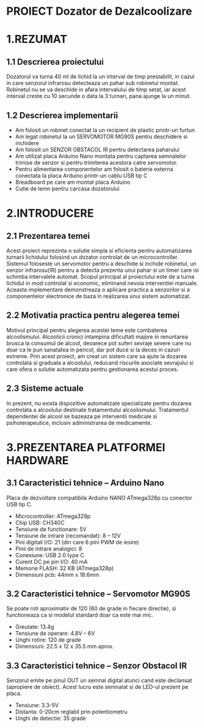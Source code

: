 # PROIECT Dozator de Dezalcoolizare

# 1.REZUMAT

## 1.1 Descrierea proiectului
   Dozatorul va turna 40 ml de lichid la un interval de timp prestabilit, in cazul in care senzorul infrarosu detecteaza un pahar sub robinetul montat. Robinetul nu se va deschide in afara intervalului de timp setat, iar acest interval creste cu 10 secunde o data la 3 turnari, pana ajunge la un minut.

## 1.2 Descrierea implementarii
 -	Am folosit un robinet conectat la un recipient de plastic printr-un furtun
 -	Am legat robinetul la un SERVOMOTOR MG90S pentru deschidere si inchidere
 -	Am folosit un SENZOR OBSTACOL IR pentru detectarea paharului
 -	Am utilizat placa Arduino Nano montata pentru captarea semnalelor trimise de senzor si pentru trimiterea acestora catre  servomotor.
 -	Pentru alimentarea componentelor am folosit o baterie externa conectata la placa Arduino printr-un cablu USB tip C
 -	Breadboard pe care am montat placa Arduino
 -	Cutie de lemn pentru carcasa dozatorului

# 2.INTRODUCERE
## 2.1 Prezentarea temei
   Acest proiect reprezinta o solutie simpla si eficienta pentru automatizarea turnarii lichidului folosind un dozator controlat de un microcontroller. Sistemul foloseste un servomotor pentru a deschide si inchide robinetul, un senzor infrarosu(IR) pentru a detecta prezenta unui pahar si un timer care isi schimba intervalele automat. Scopul principal al proiectului este de a turna lichidul in mod controlat si economic, eliminand nevoia interventiei manuale. Aceasta implementare demonstreaza o aplicare practica a senzorilor si a componentelor electronice de baza in realizarea unui sistem automatizat.

## 2.2 Motivatia practica pentru alegerea temei
   Motivul principal pentru alegerea acestei teme este combaterea alcoolismului. Alcoolicii cronici intampina dificultati majore in renuntarea brusca la consumul de alcool, deoarece pot suferi sevraje severe care nu doar ca le pun sanatatea in pericol, dar pot duce si la deces in cazuri extreme.
   Prin acest proiect, am creat un sistem care sa ajute la dozarea controlata si graduala a alcoolului, reducand riscurile asociate sevrajului si care ofera o solutie automatizata pentru gestionarea acestui proces. 

## 2.3 Sisteme actuale
   In prezent, nu exista dispozitive automatizate specializate pentru dozarea controlata a alcoolului destinate tratamentului alcoolismului. Tratamentul dependentei de alcool se bazeaza pe interventii medicale si psihoterapeutice, inclusiv administrarea de medicamente.

# 3.PREZENTAREA PLATFORMEI HARDWARE

## 3.1 Caracteristici tehnice – Arduino Nano
   Placa de dezvoltare compatibila Arduino NANO ATmega328p cu conector USB tip C.
- Microcontroller: ATmega328p
-	Chip USB: CH340C
-	Tensiune de functionare: 5V
-	Tensiune de intrare (recomandat): 8 – 12V
-	Pini digitali I/O: 21 (din care 6 pini PWM de iesire)
-	Pinii de intrare analogici: 8
-	Conexiune: USB 2.0 type C
-	Curent DC pe pin I/O: 40 mA
-	Memorie FLASH: 32 KB (ATmega328p)
-	Dimensiuni pcb: 44mm x 18.6mm

## 3.2 Caracteristici tehnice – Servomotor MG90S
   Se poate roti aproximativ de 120 (60 de grade in fiecare directie), si functioneaza ca si modelul standard doar ca este mai mic.
-	Greutate: 13.4g
-	Tensiune de operare: 4.8V – 6V
-	Unghi rotire: 120 de grade
-	Dimensiuni: 22.5 x 12 x 35.5 mm aprox.

## 3.3 Caracteristici tehnice – Senzor Obstacol IR
   Senzorul emite pe pinul OUT un semnal digital atunci cand este declansat (apropiere de obiect). Acest lucru este semnalat si de LED-ul prezent pe placa.
-	Tensiune: 3.3-5V
-	Distanta: 0-20cm reglabil prin potentiometru
-	Unghi de detectie: 35 grade

